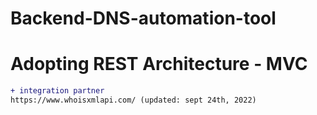 # Backend-DNS-automation-tool

# Adopting REST Architecture - MVC

```` diff
+ integration partner
https://www.whoisxmlapi.com/ (updated: sept 24th, 2022)
